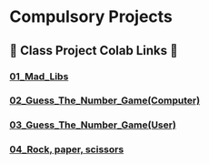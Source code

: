 # Compulsory Projects  

## 📂 **Class Project Colab Links** 🔗

### [01_Mad_Libs](https://colab.research.google.com/drive/1v5JF892a6MZNWJ3TdGSEkKhHX-8afuWA) 

### [02_Guess_The_Number_Game(Computer)](https://colab.research.google.com/drive/1uIRNvh6aawDEHIrlnPVqryv_ynx0zahJ)

### [03_Guess_The_Number_Game(User)](https://colab.research.google.com/drive/1NbBZ9nY4nQoanAMl9Tw42dfGIZTvMnPb)

### [04_Rock, paper, scissors](https://colab.research.google.com/drive/1_5YOltoiafxWREkeH9yifyxhhNDL63Ec)
